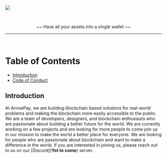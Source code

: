 ![](/profile/poster.png)

</br>

<div align="center">

~~  Have all your assets into a single wallet  ~~
</div>

---

</br>

# Table of Contents
- [Introduction](#introduction)
- [Code of Conduct](https://github.com/xArrowPay/.github/blob/main/profile/CODE-OF-CONDUCT.md)

## Introduction

At ArrowPay, we are building blockchain based solutions for real-world problems and making the blockchain more easily accessible to the public. We are a team of developers, designers, and blockchain enthusiasts who are passionate about building a better future for the world. We are currently working on a few projects and are looking for more people to come join us in our mission to make the world a better place for everyone. We are looking for people who are passionate about blockchain and want to make a difference in the world. If you are interested in joining us, please reach out to us on our [Discord](**Yet to come**) server.
